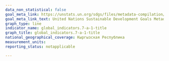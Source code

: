 ```yaml
---
data_non_statistical: false
goal_meta_link: https://unstats.un.org/sdgs/files/metadata-compilation/Metadata-Goal-7.pdf
goal_meta_link_text: United Nations Sustainable Development Goals Metadata (PDF 111 KB)
graph_type: line
indicator_name: global_indicators.7-a-1-title
graph_title: global_indicators.7-a-1-title
national_geographical_coverage: Кыргызская Республика
measurement_units: 
reporting_status: notapplicable

---
```

